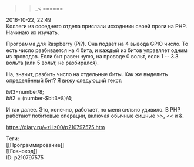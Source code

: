 >>\_<
======

   
 2016-10-22, 22:49   
  Коллеги из соседнего отдела прислали исходники своей проги на PHP. Начинаю их изучать.   
   
 Программа для Raspberry (Pi?). Она подаёт на 4 вывода GPIO число. То есть число разбивается на 4 бита, и каждый из битов управляет одним из проводов. Если бит равен нулю, на проводе 0 вольт, если 1 -- 3.3 вольта (или 5 вольт, не разбирался).   
   
 На, значит, разбить число на отдельные биты. Как же выделить определённый бит? Я вижу следующий текст:   
   
 $bit3=$number/8;   
 $bit2=($number-$bit3\*8)/4;   
   
 И так далее. Это, конечно, работает, но меня сильно удивило. В PHP работают побитовые операции, включая обычные сишные >>, << и &.   
    
 <https://diary.ru/~zHz00/p210797575.htm>   
   
 Теги:   
 [[Программирование]]   
 [[Говнокод]]   
 ID: p210797575